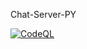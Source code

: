 Chat-Server-PY

[![CodeQL](https://github.com/inf18229/Chat-Server-PY/actions/workflows/codeql-analysis.yml/badge.svg)](https://github.com/inf18229/Chat-Server-PY/actions/workflows/codeql-analysis.yml)
